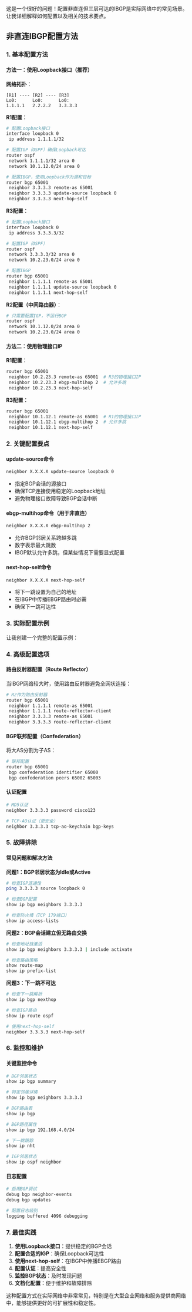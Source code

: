 这是一个很好的问题！配置非直连但三层可达的IBGP是实际网络中的常见场景。让我详细解释如何配置以及相关的技术要点。

## 非直连IBGP配置方法

### 1. 基本配置方法

#### 方法一：使用Loopback接口（推荐）

**网络拓扑**：
```
[R1] ---- [R2] ---- [R3]
Lo0:      Lo0:      Lo0:
1.1.1.1   2.2.2.2   3.3.3.3
```

**R1配置**：
```bash
# 配置Loopback接口
interface loopback 0
 ip address 1.1.1.1/32

# 配置IGP（OSPF）确保Loopback可达
router ospf
 network 1.1.1.1/32 area 0
 network 10.1.12.0/24 area 0

# 配置IBGP，使用Loopback作为源和目标
router bgp 65001
 neighbor 3.3.3.3 remote-as 65001
 neighbor 3.3.3.3 update-source loopback 0
 neighbor 3.3.3.3 next-hop-self
```

**R3配置**：
```bash
# 配置Loopback接口
interface loopback 0
 ip address 3.3.3.3/32

# 配置IGP（OSPF）
router ospf
 network 3.3.3.3/32 area 0
 network 10.2.23.0/24 area 0

# 配置IBGP
router bgp 65001
 neighbor 1.1.1.1 remote-as 65001
 neighbor 1.1.1.1 update-source loopback 0
 neighbor 1.1.1.1 next-hop-self
```

**R2配置（中间路由器）**：
```bash
# 只需要配置IGP，不运行BGP
router ospf
 network 10.1.12.0/24 area 0
 network 10.2.23.0/24 area 0
```

#### 方法二：使用物理接口IP

**R1配置**：
```bash
router bgp 65001
 neighbor 10.2.23.3 remote-as 65001  # R3的物理接口IP
 neighbor 10.2.23.3 ebgp-multihop 2  # 允许多跳
 neighbor 10.2.23.3 next-hop-self
```

**R3配置**：
```bash
router bgp 65001
 neighbor 10.1.12.1 remote-as 65001  # R1的物理接口IP
 neighbor 10.1.12.1 ebgp-multihop 2  # 允许多跳
 neighbor 10.1.12.1 next-hop-self
```

### 2. 关键配置要点

#### update-source命令
```bash
neighbor X.X.X.X update-source loopback 0
```
- 指定BGP会话的源接口
- 确保TCP连接使用稳定的Loopback地址
- 避免物理接口故障导致BGP会话中断

#### ebgp-multihop命令（用于非直连）
```bash
neighbor X.X.X.X ebgp-multihop 2
```
- 允许BGP邻居关系跨越多跳
- 数字表示最大跳数
- IBGP默认允许多跳，但某些情况下需要显式配置

#### next-hop-self命令
```bash
neighbor X.X.X.X next-hop-self
```
- 将下一跳设置为自己的地址
- 在IBGP中传播EBGP路由时必需
- 确保下一跳可达性

### 3. 实际配置示例

让我创建一个完整的配置示例：

### 4. 高级配置选项

#### 路由反射器配置（Route Reflector）
当IBGP网络较大时，使用路由反射器避免全网状连接：

```bash
# R2作为路由反射器
router bgp 65001
 neighbor 1.1.1.1 remote-as 65001
 neighbor 1.1.1.1 route-reflector-client
 neighbor 3.3.3.3 remote-as 65001
 neighbor 3.3.3.3 route-reflector-client
```

#### BGP联邦配置（Confederation）
将大AS分割为子AS：

```bash
# 联邦配置
router bgp 65001
 bgp confederation identifier 65000
 bgp confederation peers 65002 65003
```

#### 认证配置
```bash
# MD5认证
neighbor 3.3.3.3 password cisco123

# TCP-AO认证（更安全）
neighbor 3.3.3.3 tcp-ao-keychain bgp-keys
```

### 5. 故障排除

#### 常见问题和解决方法

**问题1：BGP邻居状态为Idle或Active**
```bash
# 检查IGP连通性
ping 3.3.3.3 source loopback 0

# 检查BGP配置
show ip bgp neighbors 3.3.3.3

# 检查防火墙（TCP 179端口）
show ip access-lists
```

**问题2：BGP会话建立但无路由交换**
```bash
# 检查地址族激活
show ip bgp neighbors 3.3.3.3 | include activate

# 检查路由策略
show route-map
show ip prefix-list
```

**问题3：下一跳不可达**
```bash
# 检查下一跳解析
show ip bgp nexthop

# 检查IGP路由
show ip route ospf

# 使用next-hop-self
neighbor 3.3.3.3 next-hop-self
```

### 6. 监控和维护

#### 关键监控命令
```bash
# BGP邻居状态
show ip bgp summary

# 特定邻居详情
show ip bgp neighbors 3.3.3.3

# BGP路由表
show ip bgp

# BGP路径属性
show ip bgp 192.168.4.0/24

# 下一跳跟踪
show ip nht

# IGP邻居状态
show ip ospf neighbor
```

#### 日志配置
```bash
# 启用BGP调试
debug bgp neighbor-events
debug bgp updates

# 配置日志级别
logging buffered 4096 debugging
```

### 7. 最佳实践

1. **使用Loopback接口**：提供稳定的BGP会话
2. **配置合适的IGP**：确保Loopback可达性
3. **使用next-hop-self**：在IBGP中传播EBGP路由
4. **配置认证**：提高安全性
5. **监控BGP状态**：及时发现问题
6. **文档化配置**：便于维护和故障排除

这种配置方式在实际网络中非常常见，特别是在大型企业网络和服务提供商网络中，能够提供更好的可扩展性和稳定性。

